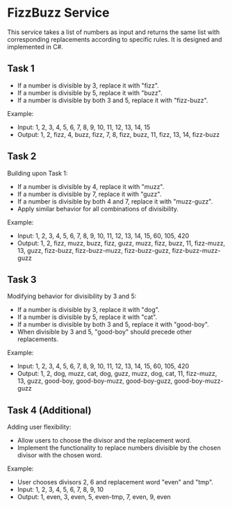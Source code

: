 # FizzBuzz Service

This service takes a list of numbers as input and returns the same list with corresponding replacements according to specific rules. It is designed and implemented in C#.

## Task 1
- If a number is divisible by 3, replace it with "fizz".
- If a number is divisible by 5, replace it with "buzz".
- If a number is divisible by both 3 and 5, replace it with "fizz-buzz".

Example:
- Input: 1, 2, 3, 4, 5, 6, 7, 8, 9, 10, 11, 12, 13, 14, 15
- Output: 1, 2, fizz, 4, buzz, fizz, 7, 8, fizz, buzz, 11, fizz, 13, 14, fizz-buzz

## Task 2
Building upon Task 1:
- If a number is divisible by 4, replace it with "muzz".
- If a number is divisible by 7, replace it with "guzz".
- If a number is divisible by both 4 and 7, replace it with "muzz-guzz".
- Apply similar behavior for all combinations of divisibility.

Example:
- Input: 1, 2, 3, 4, 5, 6, 7, 8, 9, 10, 11, 12, 13, 14, 15, 60, 105, 420
- Output: 1, 2, fizz, muzz, buzz, fizz, guzz, muzz, fizz, buzz, 11, fizz-muzz, 13, guzz, fizz-buzz, fizz-buzz-muzz, fizz-buzz-guzz, fizz-buzz-muzz-guzz

## Task 3
Modifying behavior for divisibility by 3 and 5:
- If a number is divisible by 3, replace it with "dog".
- If a number is divisible by 5, replace it with "cat".
- If a number is divisible by both 3 and 5, replace it with "good-boy".
- When divisible by 3 and 5, "good-boy" should precede other replacements.

Example:
- Input: 1, 2, 3, 4, 5, 6, 7, 8, 9, 10, 11, 12, 13, 14, 15, 60, 105, 420
- Output: 1, 2, dog, muzz, cat, dog, guzz, muzz, dog, cat, 11, fizz-muzz, 13, guzz, good-boy, good-boy-muzz, good-boy-guzz, good-boy-muzz-guzz

## Task 4 (Additional)
Adding user flexibility:
- Allow users to choose the divisor and the replacement word.
- Implement the functionality to replace numbers divisible by the chosen divisor with the chosen word.

Example:
- User chooses divisors 2, 6 and replacement word "even" and "tmp".
- Input: 1, 2, 3, 4, 5, 6, 7, 8, 9, 10
- Output: 1, even, 3, even, 5, even-tmp, 7, even, 9, even
